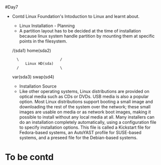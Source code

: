 #Day7
* Contd Linux Foundation's Intoduction to Linux and learnt about.
  * Linux Installation - Planning
  - A partition layout has to be decided at the time of installation because linux system handle partition by mounting them at specific points in the filesystem.
  
  /(sda1)           		home(sda2)
  
		\					/	
			Linux HD(sda)
		/					\
  var(sda3)					swap(sd4)
  
  * Installation Source
  - Like other operating systems, Linux distributions are provided on optical media such as CDs or DVDs. USB media is also a popular option. Most Linux distributions support booting a small image and downloading the rest of the system over the network; these small images are usable on media or as network boot images, making it possible to install without any local media at all.
  Many installers can do an installation completely automatically, using a configuration file to specify installation options. This file is called a Kickstart file for Fedora-based systems, an AutoYAST profile for SUSE-based systems, and a preseed file for the Debian-based systems.
	
 # To be contd